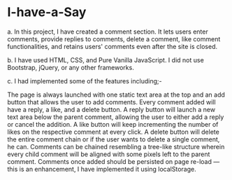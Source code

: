 # I-have-a-Say
a. In this project, I have created a comment section. It lets users enter comments, provide replies to comments, delete a comment, like comment functionalities, and retains users' comments even after the site is closed.

b. I have used HTML, CSS, and Pure Vanilla JavaScript. I did not use Bootstrap, jQuery, or any other frameworks.

c. I had implemented some of the features including;-

The page is always launched with one static text area at the top and an add button that allows the user to add comments.
Every comment added will have a reply, a like, and a delete button.
A reply button will launch a new text area below the parent comment, allowing the user to either add a reply or cancel the addition.
A like button will keep incrementing the number of likes on the respective comment at every click.
A delete button will delete the entire comment chain or if the user wants to delete a single comment, he can.
Comments can be chained resembling a tree-like structure wherein every child comment will be aligned with some pixels left to the parent comment.
Comments once added should be persisted on page re-load — this is an enhancement, I have implemented it using localStorage.
